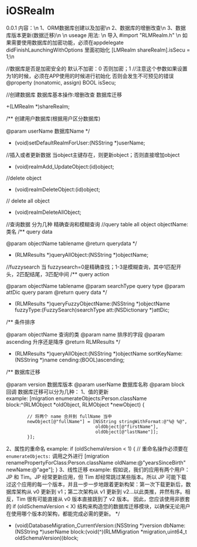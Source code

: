 # iOSRealm

0.0.1 内容：\n
1、ORM数据库创建以及加密\n
2、数据库的增删改查\n
3、数据库版本更新(数据迁移)\n
\n
useage 用法:
\n
导入 #import  "RLMRealm.h"
\n
如果需要使用数据库的加密功能，必须在appdelegate didFinishLaunchingWithOptions 里面初始化 
 [LMRealm shareRealm].isSecu = 1;\n
 
 //数据库是否是加密安全的 默认不加密：0  否则加密；1
//注意这个参数如果设置为1的时候，必须在APP使用的时候进行初始化 否则会发生不可预见的错误
@property (nonatomic, assign) BOOL isSecu;

//创建数据库 数据库基本操作:增删改查 数据库迁移

+(LMRealm *)shareRealm;

/**
 创建用户数据库(根据用户区分数据库)

 @param userName 数据库Name 
 */
- (void)setDefaultRealmForUser:(NSString *)userName;

//插入或者更新数据 当object主键存在，则更新object；否则直接增加object
- (void)realmAdd_UpdateObject:(id)object;

//delete object
- (void)realmDeleteObject:(id)object;

// delete all object
- (void)realmDeleteAllObject;

//查询数据 分为几种 精确查询和模糊查询
//query table all object  objectName: 类名
/**
 query data

 @param objectName tablename 
 @return           querydata
 */
- (RLMResults *)queryAllObject:(NSString *)objectName;

//fuzzysearch   当 fuzzysearch=0是精确查找；1-3是模糊查询，其中1匹配开头，2匹配结尾，3匹配中间
/**
 query action

 @param objectName tablename
 @param searchType query type
 @param attDic     query param
 @return            query data
 */
- (RLMResults *)queryFuzzyObjectName:(NSString *)objectName fuzzyType:(FuzzySearch)searchType att:(NSDictionary *)attDic;


/**
 条件排序

 @param objectName 查询的类
 @param name       排序的字段
 @param ascending  升序还是降序
 @return           RLMResults
 */
- (RLMResults *)queryAllObject:(NSString *)objectName sortKeyName:(NSString *)name cending:(BOOL)ascending;


/**
 数据库迁移

 @param version    数据库版本
 @param userName   数据库名称
 @param block      回调
 数据库迁移可以分为几种：
 1、值的更新  
 example:    [migration enumerateObjects:Person.className
                              block:^(RLMObject *oldObject, RLMObject *newObject) {

            // 将两个 name 合并到 fullName 当中
            newObject[@"fullName"] = [NSString stringWithFormat:@"%@ %@",
                                      oldObject[@"firstName"],
                                      oldObject[@"lastName"]];
            }];
 2、属性的重命名
 example:   if (oldSchemaVersion < 1) {
            // 重命名操作必须要在 `enumerateObjects:` 调用之外进行
            [migration renamePropertyForClass:Person.className oldName:@"yearsSinceBirth" newName:@"age"];
            }
 3、线性迁移
  example:  假如说，我们的应用有两个用户： JP 和 Tim。JP 经常更新应用，但 Tim 却经常跳过某些版本。所以 JP 可能下载过这个应用的每一个版本，并且一步一步地跟着更新构架：第一次下载更新后，数据库架构从 v0 更新到 v1；第二次架构从 v1 更新到 v2…以此类推，井然有序。相反，Tim 很有可能直接从 v0 版本直接跳到了 v2 版本。 因此，您应该使用非嵌套的 if (oldSchemaVersion < X) 结构来构造您的数据库迁移模块，以确保无论用户在使用哪个版本的架构，都能完成必需的更新。
 */
- (void)DatabaseMigration_CurrentVersion:(NSString *)version dbName:(NSString *)userName block:(void(^)(RLMMigration *migration,uint64_t oldSchemaVersion))block;

